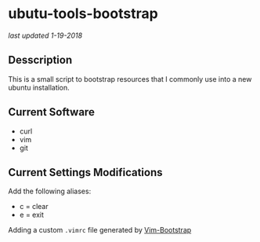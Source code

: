 # ubutu-tools-bootstrap
*last updated 1-19-2018*

## Desscription
This is a small script to bootstrap resources that I commonly use into a new ubuntu installation.

## Current Software
* curl
* vim
* git

## Current Settings Modifications
Add the following aliases:
* c = clear
* e = exit

Adding a custom `.vimrc` file generated by [Vim-Bootstrap][vim-bootstrap]

<!-- This section is for link defenitions -->
[vim-bootstrap]: http://www.vim-bootstrap.com/